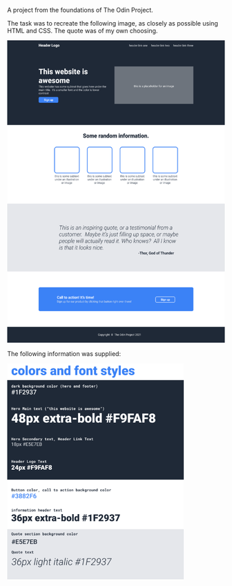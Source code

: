 A project from the foundations of The Odin Project. 

The task was to recreate the following image, as closely as possible using HTML and CSS. The quote was of my own choosing.

<img src="./01.png" height="700">

The following information was supplied:

<img src="./02.png" height="500">
